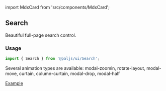 import MdxCard from 'src/components/MdxCard';

<MdxCard>

## Search

Beautiful full-page search control.

### Usage

```js
import { Search } from '@paljs/ui/Search';
```

Several animation types are available: modal-zoomin, rotate-layout, modal-move, curtain, column-curtain, modal-drop, modal-half

[Example](demo://Example.tsx)

</MdxCard>
